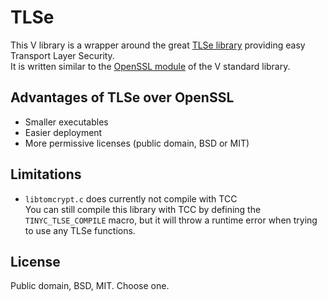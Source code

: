 # TLSe
This V library is a wrapper around the great [TLSe library](https://github.com/eduardsui/tlse) providing easy Transport Layer Security.
<br>It is written similar to the [OpenSSL module](https://github.com/vlang/v/tree/master/vlib/net/openssl) of the V standard library.

## Advantages of TLSe over OpenSSL
* Smaller executables
* Easier deployment
* More permissive licenses (public domain, BSD or MIT)

## Limitations
* `libtomcrypt.c` does currently not compile with TCC
<br>You can still compile this library with TCC by defining the `TINYC_TLSE_COMPILE` macro, but it will throw a runtime error when trying to use any TLSe functions.

## License
Public domain, BSD, MIT. Choose one.